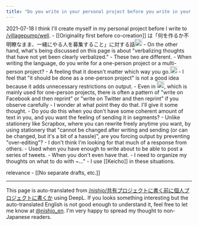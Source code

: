 ```yaml
---
title: "Do you write in your personal project before you write in your shared project?"
---
```


2021-07-18
I think I'll create myself in my personal project before I write to [/villagepump/well](https://scrapbox.io/villagepump/well).
    - [[Originality first before co-creation]] は「何を作るか不明瞭なまま、一緒にやる人を募集すること」に対する話<img src='https://scrapbox.io/api/pages/nishio-en/nishio/icon' alt='nishio.icon' height="19.5"/>
    - On the other hand, what's being discussed on this page is about "verbalizing thoughts that have not yet been clearly verbalized."
        - These two are different.
    - When writing the language, do you write for a one-person project or a multi-person project?
        - A feeling that it doesn't matter which way you go.<img src='https://scrapbox.io/api/pages/nishio-en/nishio/icon' alt='nishio.icon' height="19.5"/>
            - I feel that "it should be done as a one-person project" is not a good idea because it adds unnecessary restrictions on output.
        - Even in <img src='https://scrapbox.io/api/pages/nishio-en/nishio/icon' alt='nishio.icon' height="19.5"/>, which is mainly used for one-person projects, there is often a pattern of "write on Facebook and then reprint" or "write on Twitter and then reprint" if you observe carefully
            - I wonder at what point they do that. I'll give it some thought.
                - Do you do this when you don't have some coherent amount of text in you, and you want the feeling of sending it in segments?
                    - Unlike stationery like Scrapbox, where you can rewrite freely anytime you want, by using stationery that "cannot be changed after writing and sending (or can be changed, but it's a bit of a hassle)", are you forcing output by preventing "over-editing"?
                - I don't think I'm looking for that much of a response from others.
                - Used when you have enough to write about to be able to post a series of tweets.
                    - When you don't even have that.
                        - I need to organize my thoughts on what to do with ~..."
                        - I use [[Keicho]] in these situations.


relevance
    - [[No separate drafts, etc.]]

---
This page is auto-translated from [/nishio/共有プロジェクトに書く前に個人プロジェクトに書くか](https://scrapbox.io/nishio/共有プロジェクトに書く前に個人プロジェクトに書くか) using DeepL. If you looks something interesting but the auto-translated English is not good enough to understand it, feel free to let me know at [@nishio_en](https://twitter.com/nishio_en). I'm very happy to spread my thought to non-Japanese readers.